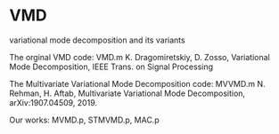 # VMD
variational mode decomposition and its variants 

The orginal VMD code: VMD.m 
K. Dragomiretskiy, D. Zosso, Variational Mode Decomposition, IEEE Trans. on Signal Processing

The Multivariate Variational Mode Decomposition code: MVVMD.m
N. Rehman, H. Aftab, Multivariate Variational Mode Decomposition, arXiv:1907.04509, 2019.

Our works: MVMD.p, STMVMD.p, MAC.p
